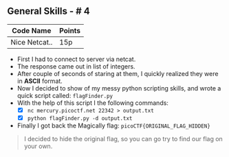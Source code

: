 ## General Skills - # 4  
  

|Code Name|Points |  
|--|--|  
| Nice Netcat.. | 15p |  
  

 - First I had to connect to server via netcat.
 - The response came out in list of integers.
 - After couple of seconds of staring at them, I quickly realized they were in **ASCII** format.
 - Now I decided to show of my messy python scripting skills, and wrote a quick script called: `flagFinder.py`
 - With the help of this script I the following commands:
	 - [x] `nc mercury.picoctf.net 22342 > output.txt`
	 - [x] `python flagFinder.py -d output.txt`
- Finally I got back the Magically flag: `picoCTF{ORIGINAL_FLAG_HIDDEN}`

> I decided to hide the original flag, so you can go try to find our flag on your own.